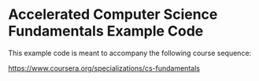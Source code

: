 # Accelerated Computer Science Fundamentals Example Code

This example code is meant to accompany the following course sequence:

https://www.coursera.org/specializations/cs-fundamentals



